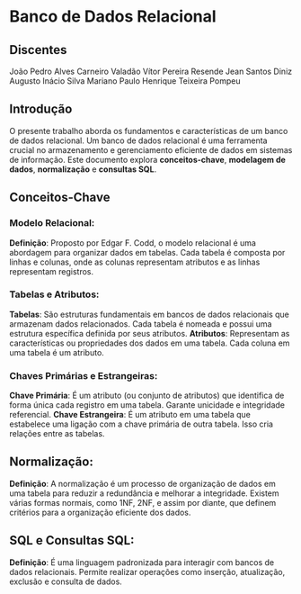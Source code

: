 # Banco de Dados Relacional

## Discentes

João Pedro Alves Carneiro Valadão
Vítor Pereira Resende
Jean Santos Diniz
Augusto Inácio Silva Mariano
Paulo Henrique Teixeira Pompeu

## Introdução

O presente trabalho aborda os fundamentos e características de um banco de dados relacional. Um banco de dados relacional é uma ferramenta crucial no armazenamento e gerenciamento eficiente de dados em sistemas de informação. Este documento explora **conceitos-chave**, **modelagem de dados**, **normalização** e **consultas SQL**.

## Conceitos-Chave

### Modelo Relacional:

**Definição**: Proposto por Edgar F. Codd, o modelo relacional é uma abordagem para organizar dados em tabelas. Cada tabela é composta por linhas e colunas, onde as colunas representam atributos e as linhas representam registros.

### Tabelas e Atributos:

**Tabelas**: São estruturas fundamentais em bancos de dados relacionais que armazenam dados relacionados. Cada tabela é nomeada e possui uma estrutura específica definida por seus atributos.
**Atributos**: Representam as características ou propriedades dos dados em uma tabela. Cada coluna em uma tabela é um atributo.

### Chaves Primárias e Estrangeiras:

**Chave Primária**: É um atributo (ou conjunto de atributos) que identifica de forma única cada registro em uma tabela. Garante unicidade e integridade referencial.
**Chave Estrangeira**: É um atributo em uma tabela que estabelece uma ligação com a chave primária de outra tabela. Isso cria relações entre as tabelas.

## Normalização:

**Definição**: A normalização é um processo de organização de dados em uma tabela para reduzir a redundância e melhorar a integridade. Existem várias formas normais, como 1NF, 2NF, e assim por diante, que definem critérios para a organização eficiente dos dados.

## SQL e Consultas SQL:

**Definição**: É uma linguagem padronizada para interagir com bancos de dados relacionais. Permite realizar operações como inserção, atualização, exclusão e consulta de dados.